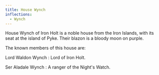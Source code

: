 ```yaml
---
title: House Wynch
inflections:
  - Wynch
---
```


House Wynch of Iron Holt is a noble house from the Iron Islands, with its seat at the island of Pyke. Their blazon is a bloody moon on purple.

The known members of this house are:

Lord Waldon Wynch : Lord of Iron Holt.

Ser Aladale Wynch : A ranger of the Night's Watch.


